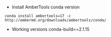 - Install AmberTools conda version
```
conda install ambertools=17 -c http://ambermd.org/downloads/ambertools/conda/
```

- Working versions
    conda-build==2.1.15
